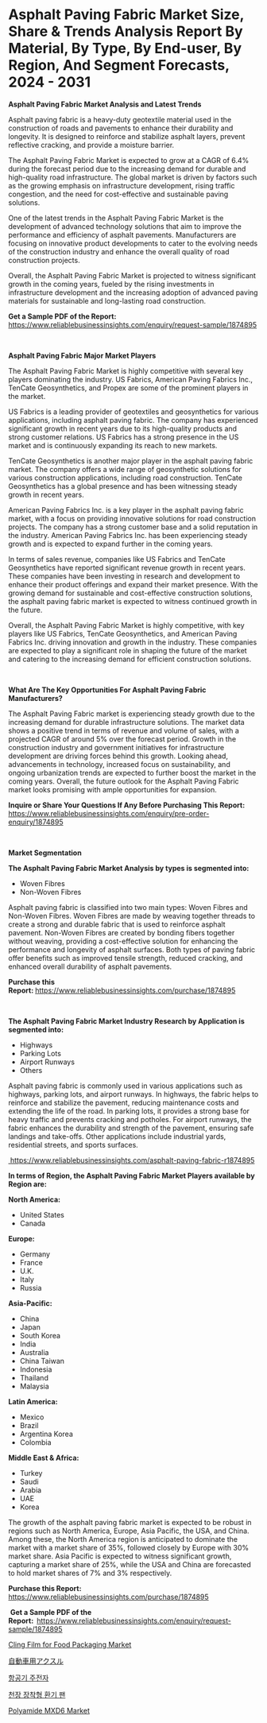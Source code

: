 <p><h1>Asphalt Paving Fabric Market Size, Share & Trends Analysis Report By Material, By Type, By End-user, By Region, And Segment Forecasts, 2024 - 2031</h1></p><p><strong>Asphalt Paving Fabric Market Analysis and Latest Trends</strong></p>
<p><p>Asphalt paving fabric is a heavy-duty geotextile material used in the construction of roads and pavements to enhance their durability and longevity. It is designed to reinforce and stabilize asphalt layers, prevent reflective cracking, and provide a moisture barrier.</p><p>The Asphalt Paving Fabric Market is expected to grow at a CAGR of 6.4% during the forecast period due to the increasing demand for durable and high-quality road infrastructure. The global market is driven by factors such as the growing emphasis on infrastructure development, rising traffic congestion, and the need for cost-effective and sustainable paving solutions.</p><p>One of the latest trends in the Asphalt Paving Fabric Market is the development of advanced technology solutions that aim to improve the performance and efficiency of asphalt pavements. Manufacturers are focusing on innovative product developments to cater to the evolving needs of the construction industry and enhance the overall quality of road construction projects.</p><p>Overall, the Asphalt Paving Fabric Market is projected to witness significant growth in the coming years, fueled by the rising investments in infrastructure development and the increasing adoption of advanced paving materials for sustainable and long-lasting road construction.</p></p>
<p><strong>Get a Sample PDF of the Report:&nbsp;</strong> <a href="https://www.reliablebusinessinsights.com/enquiry/request-sample/1874895">https://www.reliablebusinessinsights.com/enquiry/request-sample/1874895</a></p>
<p>&nbsp;</p>
<p><strong>Asphalt Paving Fabric Major Market Players</strong></p>
<p><p>The Asphalt Paving Fabric Market is highly competitive with several key players dominating the industry. US Fabrics, American Paving Fabrics Inc., TenCate Geosynthetics, and Propex are some of the prominent players in the market.</p><p>US Fabrics is a leading provider of geotextiles and geosynthetics for various applications, including asphalt paving fabric. The company has experienced significant growth in recent years due to its high-quality products and strong customer relations. US Fabrics has a strong presence in the US market and is continuously expanding its reach to new markets.</p><p>TenCate Geosynthetics is another major player in the asphalt paving fabric market. The company offers a wide range of geosynthetic solutions for various construction applications, including road construction. TenCate Geosynthetics has a global presence and has been witnessing steady growth in recent years.</p><p>American Paving Fabrics Inc. is a key player in the asphalt paving fabric market, with a focus on providing innovative solutions for road construction projects. The company has a strong customer base and a solid reputation in the industry. American Paving Fabrics Inc. has been experiencing steady growth and is expected to expand further in the coming years.</p><p>In terms of sales revenue, companies like US Fabrics and TenCate Geosynthetics have reported significant revenue growth in recent years. These companies have been investing in research and development to enhance their product offerings and expand their market presence. With the growing demand for sustainable and cost-effective construction solutions, the asphalt paving fabric market is expected to witness continued growth in the future.</p><p>Overall, the Asphalt Paving Fabric Market is highly competitive, with key players like US Fabrics, TenCate Geosynthetics, and American Paving Fabrics Inc. driving innovation and growth in the industry. These companies are expected to play a significant role in shaping the future of the market and catering to the increasing demand for efficient construction solutions.</p></p>
<p>&nbsp;</p>
<p><strong>What Are The Key Opportunities For Asphalt Paving Fabric Manufacturers?</strong></p>
<p><p>The Asphalt Paving Fabric market is experiencing steady growth due to the increasing demand for durable infrastructure solutions. The market data shows a positive trend in terms of revenue and volume of sales, with a projected CAGR of around 5% over the forecast period. Growth in the construction industry and government initiatives for infrastructure development are driving forces behind this growth. Looking ahead, advancements in technology, increased focus on sustainability, and ongoing urbanization trends are expected to further boost the market in the coming years. Overall, the future outlook for the Asphalt Paving Fabric market looks promising with ample opportunities for expansion.</p></p>
<p><strong>Inquire or Share Your Questions If Any Before Purchasing This Report:</strong> <a href="https://www.reliablebusinessinsights.com/enquiry/pre-order-enquiry/1874895">https://www.reliablebusinessinsights.com/enquiry/pre-order-enquiry/1874895</a></p>
<p>&nbsp;</p>
<p><strong>Market Segmentation</strong></p>
<p><strong>The Asphalt Paving Fabric Market Analysis by types is segmented into:</strong></p>
<p><ul><li>Woven Fibres</li><li>Non-Woven Fibres</li></ul></p>
<p><p>Asphalt paving fabric is classified into two main types: Woven Fibres and Non-Woven Fibres. Woven Fibres are made by weaving together threads to create a strong and durable fabric that is used to reinforce asphalt pavement. Non-Woven Fibres are created by bonding fibers together without weaving, providing a cost-effective solution for enhancing the performance and longevity of asphalt surfaces. Both types of paving fabric offer benefits such as improved tensile strength, reduced cracking, and enhanced overall durability of asphalt pavements.</p></p>
<p><strong>Purchase this Report:&nbsp;</strong><a href="https://www.reliablebusinessinsights.com/purchase/1874895">https://www.reliablebusinessinsights.com/purchase/1874895</a></p>
<p>&nbsp;</p>
<p><strong>The Asphalt Paving Fabric Market Industry Research by Application is segmented into:</strong></p>
<p><ul><li>Highways</li><li>Parking Lots</li><li>Airport Runways</li><li>Others</li></ul></p>
<p><p>Asphalt paving fabric is commonly used in various applications such as highways, parking lots, and airport runways. In highways, the fabric helps to reinforce and stabilize the pavement, reducing maintenance costs and extending the life of the road. In parking lots, it provides a strong base for heavy traffic and prevents cracking and potholes. For airport runways, the fabric enhances the durability and strength of the pavement, ensuring safe landings and take-offs. Other applications include industrial yards, residential streets, and sports surfaces.</p></p>
<p><a href="https://www.reliablebusinessinsights.com/asphalt-paving-fabric-r1874895">&nbsp;https://www.reliablebusinessinsights.com/asphalt-paving-fabric-r1874895</a></p>
<p><strong>In terms of Region, the Asphalt Paving Fabric Market Players available by Region are:</strong></p>
<p>
    <p> <strong> North America: </strong>
        <ul>
            <li>United States</li>
            <li>Canada</li>
        </ul>
        </p> 
    <p> <strong> Europe: </strong>
        <ul>
            <li>Germany</li>
            <li>France</li>
            <li>U.K.</li>
            <li>Italy</li>
            <li>Russia</li>
        </ul>
        </p> 
    <p> <strong> Asia-Pacific: </strong>
        <ul>
            <li>China</li>
            <li>Japan</li>
            <li>South Korea</li>
            <li>India</li>
            <li>Australia</li>
            <li>China Taiwan</li>
            <li>Indonesia</li>
            <li>Thailand</li>
            <li>Malaysia</li>
        </ul>
        </p> 
    <p> <strong> Latin America: </strong>
        <ul>
            <li>Mexico</li>
            <li>Brazil</li>
            <li>Argentina Korea</li>
            <li>Colombia</li>
        </ul>
        </p> 
    <p> <strong> Middle East & Africa: </strong>
        <ul>
            <li>Turkey</li>
            <li>Saudi</li>
            <li>Arabia</li>
            <li>UAE</li>
            <li>Korea</li>
        </ul>
    </p>
    </p>
<p><p>The growth of the asphalt paving fabric market is expected to be robust in regions such as North America, Europe, Asia Pacific, the USA, and China. Among these, the North America region is anticipated to dominate the market with a market share of 35%, followed closely by Europe with 30% market share. Asia Pacific is expected to witness significant growth, capturing a market share of 25%, while the USA and China are forecasted to hold market shares of 7% and 3% respectively.</p></p>
<p><strong>Purchase this Report: </strong><a href="https://www.reliablebusinessinsights.com/purchase/1874895">https://www.reliablebusinessinsights.com/purchase/1874895</a></p>
<p>&nbsp;<strong>Get a Sample PDF of the Report:&nbsp;&nbsp;</strong><a href="https://www.reliablebusinessinsights.com/enquiry/request-sample/1874895">https://www.reliablebusinessinsights.com/enquiry/request-sample/1874895</a></p>
<p><strong></strong></p>
<p><p><a href="https://github.com/gcimaudf65/Market-Research-Report-List-1/blob/main/cling-film-for-food-packaging-market.md">Cling Film for Food Packaging Market</a></p><p><a href="https://medium.com/@hugofirst21/%E8%87%AA%E5%8B%95%E8%BB%8A%E3%82%A2%E3%82%AF%E3%82%B9%E3%83%AB%E5%B8%82%E5%A0%B4%E3%81%AE%E3%82%B5%E3%82%A4%E3%82%BA-%E5%B8%82%E5%A0%B4%E3%82%BB%E3%82%B0%E3%83%A1%E3%83%B3%E3%83%86%E3%83%BC%E3%82%B7%E3%83%A7%E3%83%B3-%E5%B8%82%E5%A0%B4%E5%8B%95%E5%90%91-%E6%88%90%E9%95%B7%E5%88%86%E6%9E%90%E3%81%AE%E4%BA%88%E6%B8%AC2031%E5%B9%B4%E3%81%BE%E3%81%A7-a69d285b4ac2">自動車用アクスル</a></p><p><a href="https://github.com/royErdmtyan906778/Market-Research-Report-List-2/blob/main/8488794140594.md">항공기 주전자</a></p><p><a href="https://medium.com/@christianwilderman2022/%EC%B2%9C%EC%9E%A5%EB%B6%80%EC%B0%A9%ED%98%95-%EB%B0%B0%EA%B8%B0%ED%8C%AC-%EC%8B%9C%EC%9E%A5-%EC%A1%B0%EC%82%AC-%EB%B0%8F-%EC%82%B0%EC%97%85-%EC%A7%84%ED%99%94-%EB%B0%8F-2031%EB%85%84%EA%B9%8C%EC%A7%80%EC%9D%98-%EC%98%88%EC%B8%A1-b7b323194df9">천장 장착형 환기 팬</a></p><p><a href="https://github.com/pennyaldbrittonh658/Market-Research-Report-List-1/blob/main/polyamide-mxd6-market.md">Polyamide MXD6 Market</a></p></p>